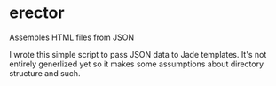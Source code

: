 erector
=======

Assembles HTML files from JSON

I wrote this simple script to pass JSON data to Jade templates. It's not entirely generlized yet so it makes some assumptions about directory structure and such.
